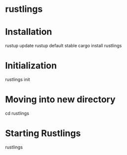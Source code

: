 # rustlings
# Installation
rustup update
rustup default stable
cargo install rustlings
# Initialization
rustlings init
# Moving into new directory
cd rustlings
# Starting Rustlings
rustlings
